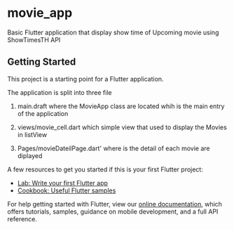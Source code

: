 # movie_app

Basic Flutter application 
that display show time of Upcoming movie
using ShowTimesTH  API 

## Getting Started

This project is a starting point for a Flutter application.

The application is split into three file 

1) main.draft 
  where  the MovieApp class are located whih is the main entry of the application 
 
2) views/movie_cell.dart
  which simple view that used to display the Movies in listView 

3) Pages/movieDateilPage.dart'
  where is the detail of each movie are diplayed 

A few resources to get you started if this is your first Flutter project:

- [Lab: Write your first Flutter app](https://flutter.dev/docs/get-started/codelab)
- [Cookbook: Useful Flutter samples](https://flutter.dev/docs/cookbook)

For help getting started with Flutter, view our
[online documentation](https://flutter.dev/docs), which offers tutorials,
samples, guidance on mobile development, and a full API reference.
